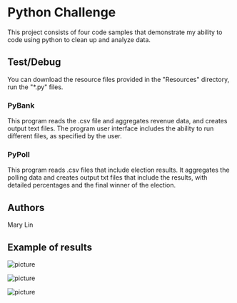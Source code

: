 # Python Challenge

This project consists of four code samples that demonstrate my ability to code using python to clean up and analyze data.

## Test/Debug

You can download the resource files provided in the "Resources" directory, run the "*.py" files. 

### PyBank

This program reads the .csv file and aggregates revenue data, and creates output text files. The program user interface includes the ability to run different files, as specified by the user. 

### PyPoll

This program reads .csv files that include election results. It aggregates the polling data and creates output txt files that include the results, with detailed percentages and the final winner of the election.

## Authors

Mary Lin

## Example of results
![picture](https://github.com/themarylin90/Python-Challenge/blob/master/Output/TerminalSnip.JPG)

![picture](https://github.com/themarylin90/Python-Challenge/blob/master/Output/text_file_outputs.JPG)

![picture](https://github.com/themarylin90/Python-Challenge/blob/master/Output/polling_snip.JPG)
